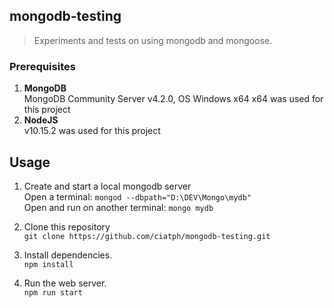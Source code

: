 ## mongodb-testing

> Experiments and tests on using mongodb and mongoose.



### Prerequisites

1. **MongoDB**  
MongoDB Community Server v4.2.0, OS Windows x64 x64 was used for this project
2. **NodeJS**  
v10.15.2 was used for this project



## Usage

1. Create and start a local mongodb server  
Open a terminal: `mongod --dbpath="D:\DEV\Mongo\mydb"`  
Open and run on another terminal: `mongo mydb`

2. Clone this repository  
`git clone https://github.com/ciatph/mongodb-testing.git`

3. Install dependencies.  
`npm install`

4. Run the web server.  
`npm run start`